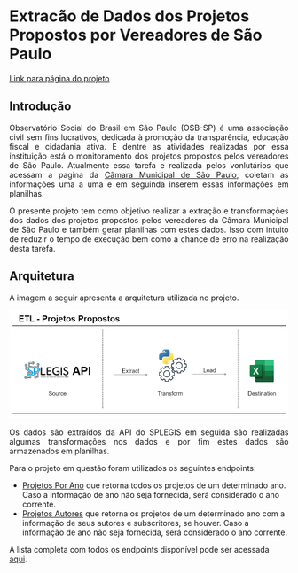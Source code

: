 # Extracão de Dados dos Projetos Propostos por Vereadores de São Paulo
<a href="https://mendesrafael965.github.io/Extracao-de-Dados-Projetos-Propostos/"> Link para página do projeto</a>
<h2>Introdução</h2>
<p align="justify">
  Observatório Social do Brasil em São Paulo (OSB-SP) é uma associação civil sem fins lucrativos, dedicada à promoção da transparência, educação fiscal e cidadania ativa. E dentre as atividades realizadas por essa instituição está o monitoramento dos projetos propostos      pelos vereadores de São Paulo.
  Atualmente essa tarefa e realizada pelos vonlutários que acessam a pagina da <a href="https://splegisconsulta.saopaulo.sp.leg.br/">Câmara Municipal de São Paulo</a>, coletam as informações uma a uma e em seguinda inserem essas informações em planilhas.
</p> 

<p align="justify">
  O presente projeto tem como objetivo realizar a extração e transformações dos dados dos projetos propostos pelos vereadores da Câmara Municipal de São Paulo e também gerar planilhas com estes dados. Isso com intuito de reduzir o tempo de execução bem como a chance de      erro na realização desta tarefa.
</p>

<h2>Arquitetura</h2>
<p align="justify">
  A imagem a seguir apresenta a arquitetura utilizada no projeto.
</p>

<img src="assets/imgs/Diagrama ETL.png"/>

<p align="justify">
  Os dados são extraídos da API do SPLEGIS em seguida são realizadas algumas transformações nos dados e por fim estes dados são armazenados em planilhas.
</p>

<p align="justify">
Para o projeto em questão foram utilizados os seguintes endpoints:
<ul>
  <li><a href="https://splegisws.saopaulo.sp.leg.br/ws/ws2.asmx?op=ProjetosPorAno">Projetos Por Ano</a> que retorna todos os projetos de um determinado ano. Caso a informação de ano não seja fornecida, será considerado o ano corrente.</li>
  <li><a href="https://splegisws.saopaulo.sp.leg.br/ws/ws2.asmx?op=ProjetosAutoresJSON">Projetos Autores</a> que retorna os projetos de um determinado ano com a informação de seus autores e subscritores, se houver. Caso a informação de ano não seja fornecida, será           considerado o ano corrente.</li>
</ul>
  A lista completa com todos os endpoints disponível pode ser acessada <a href="https://splegisws.saopaulo.sp.leg.br/ws/ws2.asmx">aqui</a>.
</p>
